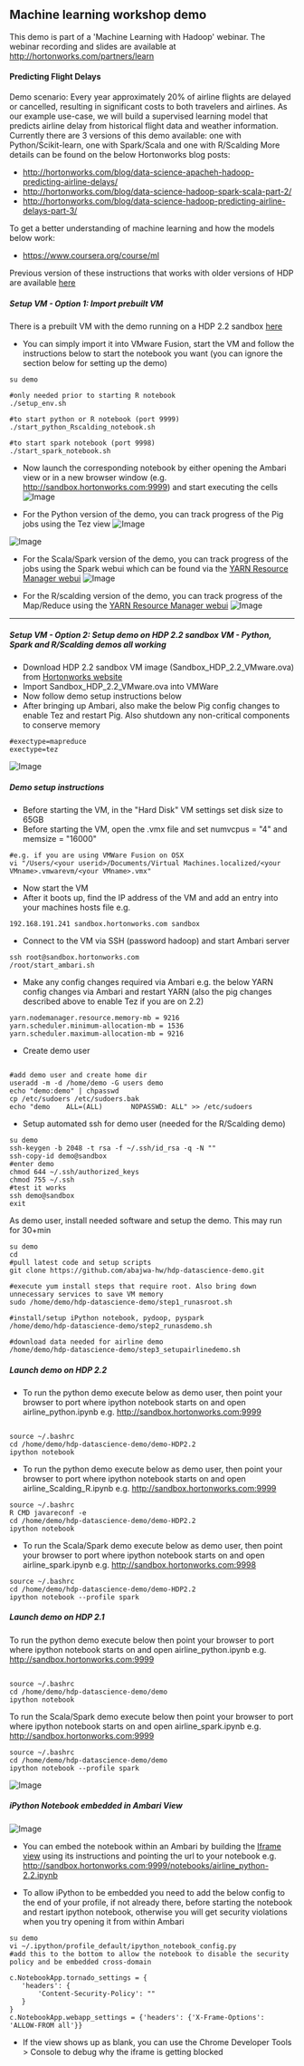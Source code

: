 ## Machine learning workshop demo
This demo is part of a 'Machine Learning with Hadoop' webinar.
The webinar recording and slides are available at http://hortonworks.com/partners/learn

#### Predicting Flight Delays 
Demo scenario:
Every year approximately 20% of airline flights are delayed or cancelled, resulting in significant costs to both travelers and airlines. 
As our example use-case, we will build a supervised learning model that predicts airline delay from historical flight data and weather information.
Currently there are 3 versions of this demo available: one with Python/Scikit-learn, one with Spark/Scala and one with R/Scalding 
More details can be found on the below Hortonworks blog posts:
- http://hortonworks.com/blog/data-science-apacheh-hadoop-predicting-airline-delays/
- http://hortonworks.com/blog/data-science-hadoop-spark-scala-part-2/
- http://hortonworks.com/blog/data-science-hadoop-predicting-airline-delays-part-3/

To get a better understanding of machine learning and how the models below work:
- https://www.coursera.org/course/ml

Previous version of these instructions that works with older versions of HDP are available [here](https://github.com/abajwa-hw/hdp-datascience-demo/tree/master/older-versions)

##### Setup VM - Option 1: Import prebuilt VM
There is a prebuilt VM with the demo running on a HDP 2.2 sandbox [here](https://www.dropbox.com/s/0jkwsijptavrrtu/Sandbox_HDP_2.2_VMware_ML_airlinedemo.ova?dl=0) 

- You can simply import it into VMware Fusion, start the VM and follow the instructions below to start the notebook you want (you can ignore the section below for setting up the demo)

```
su demo

#only needed prior to starting R notebook
./setup_env.sh

#to start python or R notebook (port 9999)
./start_python_Rscalding_notebook.sh

#to start spark notebook (port 9998)
./start_spark_notebook.sh

```

- Now launch the corresponding notebook by either opening the Ambari view or in a new browser window (e.g. http://sandbox.hortonworks.com:9999) and start executing the cells
![Image](../master/screenshots/noteboook-in-ambari.png?raw=true)

- For the Python version of the demo, you can track progress of the Pig jobs using the Tez view
![Image](../master/screenshots/tez-ui-1.png?raw=true)

![Image](../master/screenshots/tez-ui-2.png?raw=true)

- For the Scala/Spark version of the demo, you can track progress of the jobs using the Spark webui which can be found via the [YARN Resource Manager webui](http://sandbox.hortonworks.com:8088)
![Image](../master/screenshots/spark-webui.png?raw=true)

- For the R/scalding version of the demo, you can track progress of the Map/Reduce using the [YARN Resource Manager webui](http://sandbox.hortonworks.com:8088)
![Image](../master/screenshots/mapreduce-webui.png?raw=true)

-----------------------

##### Setup VM - Option 2: Setup demo on HDP 2.2 sandbox VM - Python, Spark and R/Scalding demos all working

- Download HDP 2.2 sandbox VM image (Sandbox_HDP_2.2_VMware.ova) from [Hortonworks website](http://hortonworks.com/products/hortonworks-sandbox/)
- Import Sandbox_HDP_2.2_VMware.ova into VMWare
- Now follow demo setup instructions below
- After bringing up Ambari, also make the below Pig config changes to enable Tez and restart Pig. Also shutdown any non-critical components to conserve memory
```
#exectype=mapreduce
exectype=tez
```
![Image](../master/screenshots/pig-tez.png?raw=true)


##### Demo setup instructions

- Before starting the VM, in the "Hard Disk" VM settings set disk size to 65GB
- Before starting the VM, open the .vmx file and set numvcpus = "4" and memsize = "16000"
```
#e.g. if you are using VMWare Fusion on OSX 
vi "/Users/<your userid>/Documents/Virtual Machines.localized/<your VMname>.vmwarevm/<your VMname>.vmx"
```
- Now start the VM
- After it boots up, find the IP address of the VM and add an entry into your machines hosts file e.g.
```
192.168.191.241 sandbox.hortonworks.com sandbox    
```
- Connect to the VM via SSH (password hadoop) and start Ambari server
```
ssh root@sandbox.hortonworks.com
/root/start_ambari.sh
```

- Make any config changes required via Ambari e.g. the below YARN config changes via Ambari and restart YARN (also the pig changes described above to enable Tez if you are on 2.2)
```
yarn.nodemanager.resource.memory-mb = 9216 
yarn.scheduler.minimum-allocation-mb = 1536
yarn.scheduler.maximum-allocation-mb = 9216
```

- Create demo user
```

#add demo user and create home dir
useradd -m -d /home/demo -G users demo 
echo "demo:demo" | chpasswd
cp /etc/sudoers /etc/sudoers.bak
echo "demo    ALL=(ALL)       NOPASSWD: ALL" >> /etc/sudoers
```

- Setup automated ssh for demo user (needed for the R/Scalding demo)
```
su demo
ssh-keygen -b 2048 -t rsa -f ~/.ssh/id_rsa -q -N ""
ssh-copy-id demo@sandbox
#enter demo
chmod 644 ~/.ssh/authorized_keys
chmod 755 ~/.ssh
#test it works
ssh demo@sandbox
exit

```

As demo user, install needed software and setup the demo. This may run for 30+min
```
su demo
cd
#pull latest code and setup scripts
git clone https://github.com/abajwa-hw/hdp-datascience-demo.git	

#execute yum install steps that require root. Also bring down unnecessary services to save VM memory
sudo /home/demo/hdp-datascience-demo/step1_runasroot.sh

#install/setup iPython notebook, pydoop, pyspark
/home/demo/hdp-datascience-demo/step2_runasdemo.sh

#download data needed for airline demo
/home/demo/hdp-datascience-demo/step3_setupairlinedemo.sh
```

##### Launch demo on HDP 2.2

- To run the python demo execute below as demo user, then point your browser to port where ipython notebook starts on and open airline_python.ipynb 
e.g. http://sandbox.hortonworks.com:9999
```

source ~/.bashrc
cd /home/demo/hdp-datascience-demo/demo-HDP2.2
ipython notebook
```

- To run the python demo execute below as demo user, then point your browser to port where ipython notebook starts on and open airline_Scalding_R.ipynb
e.g. http://sandbox.hortonworks.com:9999
```
source ~/.bashrc
R CMD javareconf -e
cd /home/demo/hdp-datascience-demo/demo-HDP2.2
ipython notebook
```


- To run the Scala/Spark demo execute below as demo user, then point your browser to port where ipython notebook starts on and open airline_spark.ipynb
e.g. http://sandbox.hortonworks.com:9998
```
source ~/.bashrc
cd /home/demo/hdp-datascience-demo/demo-HDP2.2
ipython notebook --profile spark
```

##### Launch demo on HDP 2.1

To run the python demo execute below then point your browser to port where ipython notebook starts on and open airline_python.ipynb
e.g. http://sandbox.hortonworks.com:9999
```

source ~/.bashrc
cd /home/demo/hdp-datascience-demo/demo
ipython notebook
```

To run the Scala/Spark demo execute below then point your browser to port where ipython notebook starts on and open airline_spark.ipynb
e.g. http://sandbox.hortonworks.com:9999
```
source ~/.bashrc
cd /home/demo/hdp-datascience-demo/demo
ipython notebook --profile spark
```

![Image](../master/screenshots/ipython-notebook-home.png?raw=true)


##### iPython Notebook embedded in Ambari View

![Image](https://raw.githubusercontent.com/abajwa-hw/iframe-view/master/screenshots/Embedded-iPython.png)

- You can embed the notebook within an Ambari by building the [Iframe view](https://github.com/abajwa-hw/iframe-view) using its instructions and pointing the url to your notebook e.g. http://sandbox.hortonworks.com:9999/notebooks/airline_python-2.2.ipynb

- To allow iPython to be embedded you need to add the below config to the end of your profile, if not already there, before starting the notebook and restart ipython notebook, otherwise you will get security violations when you try opening it from within Ambari
```
su demo
vi ~/.ipython/profile_default/ipython_notebook_config.py
#add this to the bottom to allow the notebook to disable the security policy and be embedded cross-domain

c.NotebookApp.tornado_settings = {
   'headers': {
       'Content-Security-Policy': ""
   }
}
c.NotebookApp.webapp_settings = {'headers': {'X-Frame-Options': 'ALLOW-FROM all'}}

```
- If the view shows up as blank, you can use the Chrome Developer Tools > Console to debug why the iframe is getting blocked